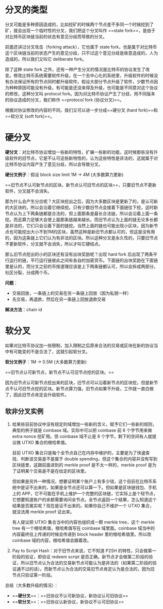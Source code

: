 # 分叉的类型

分叉可能是多种原因造成的，比如挖矿的时候两个节点差不多同一个时候挖到了矿，就会出现一个临时性的分叉，我们把这个分叉叫作 ==state fork==，是由于对比特币区块链当前的状态有意见分歧而导致的分叉。

前面还讲过分叉攻击（forking attack），它也属于 state fork，也是属于对比特币这个区块链当前的状态产生的意见分歧，只不过这个意见分歧是故意造成的，人为造成的，所以我们又叫它 deliberate fork。



除了这种 state fork 之外，还有一种产生分叉的情况是比特币的协议发生了改变。修改比特币系统需要软件升级，在一个去中心化的系统里，升级软件的时候没有办法保证所有的节点同时都升级软件。假设大部分节点升级了软件，少数节点因为种种原因可能没有升级，有可能是还没来得及升级，也可能是不同意对这个协议的修改，这种分叉叫 protocol fork。因为对比特币协议产生了分歧，用不同版本的协议造成的分叉，我们称作 ==protocol fork (协议分叉)==。



根据对协议修改的内容的不同，我们又可以进一步分成==硬分叉 (hard fork)==和==软分叉 (soft fork)==。

# 硬分叉

**硬分叉**：对比特币协议增加一些新的特性，扩展一些新的功能，这时候那些没有升级软件的旧节点，它是不认可这些新特性的，认为这些特性是非法的，这就属于对比特币协议内容产生了意见分歧，所以会导致分叉。



**硬分叉例子**：假设 block size limit 1M -> 4M (大多数算力更新)



==旧节点不认可新节点的区块，新节点认可旧节点的区块==，只要旧节点不更新软件，分叉就不会消失。

那为什么会产生分岔呢？大区块挖出之后，因为大多数区块是更新了的，是认可新的大区块的，所以会沿着它继续挖。只有少数旧节点会接着下面链往下挖，这时新节点认为上下两条链都是合法的，但上面那条是最长合法链，所以会沿着上面一条挖。而且算力足够大会使上面那条链越来越长。而旧节点认为上面的链无论多长都是非法的，它们只会沿着下面的链挖。当然上面的链也可能出现小区块，因为新节点也可能挖出大小不到1M的区块，虽然这种是新旧节点都认可的，但这是没有用的，因为这条链上它们认为有非法的区块。所以这种分叉是永久性的，只要旧节点不更新软件，分叉就不会消失，所以才叫它硬结点。



那么旧节点挖出的小的区块还有没有出块奖励呢？出现 hard fork 后出现了两条平行运行的链，平行运行链彼此之间有各自的加密货币。下面链的出块奖励在下面链里是认的，而分叉之前的币按道理应该是上下两条链都认可，所以会拆成两部分。社区分裂，分成两个币。



**问题**：

* 交易回放，一条链上的交易在另一条链上回放（因为私钥一样）
* 先交易，再退款，然后在另一条链上回放退款交易

**解决方法**：chain id



# 软分叉

如果对比特币协议加一些限制，加入限制之后原来合法的交易或区块在新的协议当中有可能变的不是合法了，这就引起软分叉。



**软分叉例子**：1M -> 0.5M (大多数算力更新)



==旧节点认可新节点，新节点不认可旧节点挖的区块。==

因为旧节点认可新节点挖出来的区块，旧节点可以沿着新节点的区块挖，但是新节点不认可旧节点挖的区块。新节点算力强，旧节点如果不升级，工作就一直白做了，因此旧节点肯定会升级软件。


## 软非分叉实例

1. 给某些目前协议中没有规定的域增加一些新的含义，赋予它们一些新的规则，典型的例子就是 coinbase 域。实际中可以把 coinbase 前 8 个字节用来做 extra nonce 挖矿用。但 coinbase 域不止是 8 个字节，剩下的空间有人就提议做 UTXO 集合的根哈希值。

   目前 UTXO 集合只是每个全节点自己在内存中维护的，主要是为了快速查找、判断该交易是不是属于 double spending，但这个集合的内容并没有写到区块链里，这跟前面讲到的 merkle proof 是不太一样的，merkle proof 是为了证明某个交易是不是在给定的区块里。

   但如果是另外一种情况，想要证明某个账户上有多少钱，这个目前在比特币系统中是证不出来的，如果是全节点还可以算一下。但如果是区块链钱包、手机上的 APP，它不可能在手机上维护一个完整的区块链，它实际上是个轻节点，它想要知道账户的余额需要询问全节点。全节点返回一个结果，怎么知道这个结果是否属实呢？现在是证不出来的。如果你自己不维护一个 UTXO 集合，就没法用 merkle proof 证出来。

   有人提议把 UTXO 集合当中的内容也组织成一颗 merkle tree，这个 merkle tree 有一个根哈希值，根哈希值写在 coinbase 域里面。coinbase 域当中的内容最终往上传递的时候会传递到 block header 里的根哈希值里。所以改 coinbase 域的内容，根哈希值会跟着改。

2. Pay to Script Hash：对于旧节点来说，它不知道 P2SH 的特性，只会做第一阶段的验证，即验证 redeem script 是否正确。新节点才会做第二阶段的验证，所以旧节点认为合法的交易新节点可能认为是非法的（如果第二阶段的验证通不过的话）。而新节点认为合法的交易旧节点肯定认为是合法的，因为旧节点只验证第一阶段。



总结（大多数升级的情况）：

* ==**硬分叉**==：==旧协议不认可新协议，新协议认可旧协议==
* ==**软分叉**==：==旧协议认新协议，新协议不认可旧协议==
